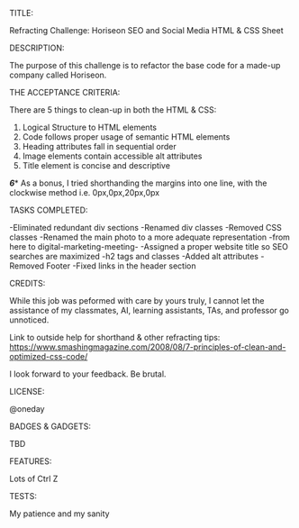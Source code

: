 TITLE:

Refracting Challenge: Horiseon SEO and Social Media HTML & CSS Sheet

DESCRIPTION:

The purpose of this challenge is to refactor the base code for a made-up company called Horiseon.

THE ACCEPTANCE CRITERIA:

There are 5 things to clean-up in both the HTML & CSS:
1.  Logical Structure to HTML elements
2.  Code follows proper usage of semantic HTML elements
3.  Heading attributes fall in sequential order
4.  Image elements contain accessible alt attributes
5.  Title element is concise and descriptive

*****6****** As a bonus, I tried shorthanding the margins into one line, with the clockwise method i.e. 0px,0px,20px,0px

TASKS COMPLETED:

-Eliminated redundant div sections
-Renamed div classes
-Removed CSS classes
-Renamed the main photo to a more adequate representation -from here to digital-marketing-meeting-
-Assigned a proper website title so SEO searches are maximized
-h2 tags and classes
-Added alt attributes
-Removed Footer
-Fixed links in the header section

CREDITS:

While this job was peformed with care by yours truly, I cannot let the assistance of my classmates, AI, learning assistants, TAs, and professor go unnoticed.

Link to outside help for shorthand & other refracting tips: https://www.smashingmagazine.com/2008/08/7-principles-of-clean-and-optimized-css-code/

I look forward to your feedback. Be brutal.

LICENSE:

@oneday

BADGES & GADGETS:

TBD

FEATURES: 

Lots of Ctrl Z

TESTS:

My patience and my sanity   
